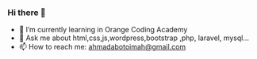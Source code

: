 

### Hi there 👋
- 🌱 I’m currently learning in Orange Coding Academy
- 💬 Ask me about html,css,js,wordpress,bootstrap
     ,php, laravel, mysql... 
- 📫 How to reach me:  ahmadabotoimah@gmail.com




